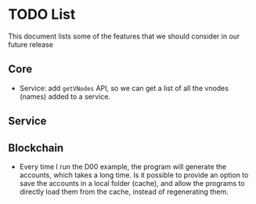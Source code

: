 # TODO List

This document lists some of the features that we should consider
in our future release


## Core 

- Service: add `getVNodes` API, so we can get a list of all the 
  vnodes (names) added to a service. 


## Service



## Blockchain

- Every time I run the D00 example, the program will generate the accounts,
  which takes a long time. Is it possible to provide an option to save the 
  accounts in a local folder (cache), and allow the programs to directly
  load them from the cache, instead of regenerating them.

